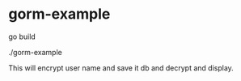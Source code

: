 # gorm-example
go build

./gorm-example

This will encrypt user name and save it db and decrypt and display.



